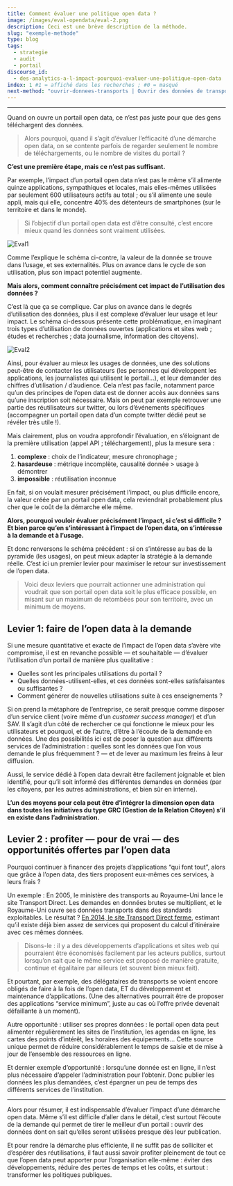 ```yaml
---
title: Comment évaluer une politique open data ?
image: /images/eval-opendata/eval-2.png
description: Ceci est une brève description de la méthode.
slug: "exemple-methode"
type: blog
tags:
  - strategie
  - audit
  - portail
discourse_id: 
  - des-analytics-a-l-impact-pourquoi-evaluer-une-politique-open-data
index: 1 #1 = affiché dans les recherches ; #0 = masqué
next-method: "ouvrir-donnees-transports | Ouvrir des données de transports" #Insérer le nom du fichier exact, puis le titre que vous souhaitez afficher
---
```


---

Quand on ouvre un portail open data, ce n’est pas juste pour que des gens téléchargent des données. 

> Alors pourquoi, quand il s’agit d’évaluer l’efficacité d’une démarche open data, on se contente parfois de regarder seulement le nombre de téléchargements, ou le nombre de visites du portail ? 

**C’est une première étape, mais ce n’est pas suffisant.**

Par exemple, l’impact d’un portail open data n’est pas le même s’il alimente quinze applications, sympathiques et locales, mais elles-mêmes utilisées par seulement 600 utilisateurs actifs au total ; ou s’il alimente une seule appli, mais qui elle, concentre 40% des détenteurs de smartphones (sur le territoire et dans le monde).

> Si l’objectif d’un portail open data est d’être consulté, c’est encore mieux quand les données sont vraiment utilisées.

![Eval1](/images/eval-opendata/eval-1.png)

Comme l’explique le schéma ci-contre, la valeur de la donnée se trouve dans l’usage, et ses externalités. Plus on avance dans le cycle de son utilisation, plus son impact potentiel augmente.

**Mais alors, comment connaître précisément cet impact de l’utilisation des données ?**

C’est là que ça se complique. Car plus on avance dans le degrés d’utilisation des données, plus il est complexe d’évaluer leur usage et leur impact. Le schéma ci-dessous présente cette problématique, en imaginant trois types d’utilisation de données ouvertes (applications et sites web ; études et recherches ; data journalisme, information des citoyens).

![Eval2](/images/eval-opendata/eval-2.png)

Ainsi, pour évaluer au mieux les usages de données, une des solutions peut-être de contacter les utilisateurs (les personnes qui développent les applications, les journalistes qui utilisent le portail…), et leur demander des chiffres d’utilisation / d’audience. Cela n’est pas facile, notamment parce qu’un des principes de l’open data est de donner accès aux données sans qu’une inscription soit nécessaire. Mais on peut par exemple retrouver une partie des réutilisateurs sur twitter, ou lors d’événements spécifiques (accompagner un portail open data d’un compte twitter dédié peut se révéler très utile !).

Mais clairement, plus on voudra approfondir l’évaluation, en s’éloignant de la première utilisation (appel API ; téléchargement), plus la mesure sera :

1. **complexe** : choix de l’indicateur, mesure chronophage ;
2. **hasardeuse** : métrique incomplète, causalité donnée > usage à démontrer
3. **impossible** : réutilisation inconnue

En fait, si on voulait mesurer précisément l’impact, ou plus difficile encore, la valeur créée par un portail open data, cela reviendrait probablement plus cher que le coût de la démarche elle même.

**Alors, pourquoi vouloir évaluer précisément l’impact, si c’est si difficile ? Et bien parce qu’en s’intéressant à l’impact de l’open data, on s’intéresse à la demande et à l’usage.**

Et donc renversons le schéma précédent : si on s’intéresse au bas de la pyramide (les usages), on peut mieux adapter la stratégie à la demande réelle. C’est ici un premier levier pour maximiser le retour sur investissement de l’open data.

> Voici deux leviers que pourrait actionner une administration qui voudrait que son portail open data soit le plus efficace possible, en misant sur un maximum de retombées pour son territoire, avec un minimum de moyens.

## Levier 1: faire de l’open data à la demande

Si une mesure quantitative et exacte de l’impact de l’open data s’avère vite compromise, il est en revanche possible — et souhaitable — d’évaluer l’utilisation d’un portail de manière plus qualitative :

- Quelles sont les principales utilisations du portail ?
- Quelles données-utilisent-elles, et ces données sont-elles satisfaisantes ou suffisantes ?
- Comment générer de nouvelles utilisations suite à ces enseignements ?

Si on prend la métaphore de l’entreprise, ce serait presque comme disposer d’un service client (voire même d’un _customer success manager_) et d’un SAV. Il s’agit d’un côté de rechercher ce qui fonctionne le mieux pour les utilisateurs et pourquoi, et de l’autre, d’être à l’écoute de la demande en données. Une des possibilités ici est de poser la question aux différents services de l’administration : quelles sont les données que l’on vous demande le plus fréquemment ? — et de lever au maximum les freins à leur diffusion.

Aussi, le service dédié à l’open data devrait être facilement joignable et bien identifié, pour qu’il soit informé des différentes demandes en données (par les citoyens, par les autres administrations, et bien sûr en interne).

**L’un des moyens pour cela peut être d’intégrer la dimension open data dans toutes les initiatives du type GRC (Gestion de la Relation Citoyen) s’il en existe dans l’administration.**

## Levier 2 : profiter — pour de vrai — des opportunités offertes par l’open data

Pourquoi continuer à financer des projets d’applications “qui font tout”, alors que grâce à l’open data, des tiers proposent eux-mêmes ces services, à leurs frais ?

Un exemple : En 2005, le ministère des transports au Royaume-Uni lance le site Transport Direct. Les demandes en données brutes se multiplient, et le Royaume-Uni ouvre ses données transports dans des standards exploitables. Le résultat ? [En 2014, le site Transport Direct ferme](https://www.gov.uk/government/news/transport-direct-website-closes-on-30-september-2014), estimant qu’il existe déjà bien assez de services qui proposent du calcul d’itinéraire avec ces mêmes données.

> Disons-le : il y a des développements d’applications et sites web qui pourraient être économisés facilement par les acteurs publics, surtout lorsqu’on sait que le même service est proposé de manière gratuite, continue et égalitaire par ailleurs (et souvent bien mieux fait).

Et pourtant, par exemple, des délégataires de transports se voient encore obligés de faire à la fois de l’open data, ET du développement et maintenance d’applications. (Une des alternatives pourrait être de proposer des applications “service minimum”, juste au cas où l’offre privée devenait défaillante à un moment).

Autre opportunité : utiliser ses propres données : le portail open data peut alimenter régulièrement les sites de l’institution, les agendas en ligne, les cartes des points d’intérêt, les horaires des équipements… Cette source unique permet de réduire considérablement le temps de saisie et de mise à jour de l’ensemble des ressources en ligne.

Et dernier exemple d’opportunité : lorsqu’une donnée est en ligne, il n’est plus nécessaire d’appeler l’administration pour l’obtenir. Donc publier les données les plus demandées, c’est épargner un peu de temps des différents services de l’institution.

---

Alors pour résumer, il est indispensable d’évaluer l’impact d’une démarche open data. Même s’il est difficile d’aller dans le détail, c’est surtout l’écoute de la demande qui permet de tirer le meilleur d’un portail : ouvrir des données dont on sait qu’elles seront utilisées presque dès leur publication.

Et pour rendre la démarche plus efficiente, il ne suffit pas de solliciter et d’espérer des réutilisations, il faut aussi savoir profiter pleinement de tout ce que l’open data peut apporter pour l’organisation elle-même : éviter des développements, réduire des pertes de temps et les coûts, et surtout : transformer les politiques publiques.
